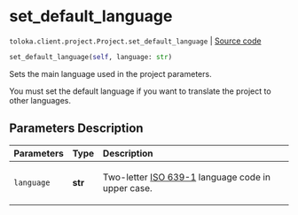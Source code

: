# set_default_language
`toloka.client.project.Project.set_default_language` | [Source code](https://github.com/Toloka/toloka-kit/blob/v1.2.2/src/client/project/__init__.py#L198)

```python
set_default_language(self, language: str)
```

Sets the main language used in the project parameters.


You must set the default language if you want to translate the project to other languages.

## Parameters Description

| Parameters | Type | Description |
| :----------| :----| :-----------|
`language`|**str**|<p>Two-letter [ISO 639-1](https://en.wikipedia.org/wiki/List_of_ISO_639-1_codes) language code in upper case.</p>
